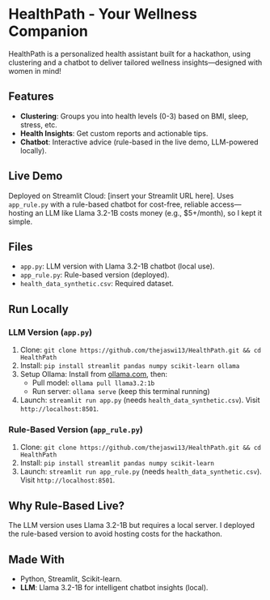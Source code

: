 # HealthPath - Your Wellness Companion
HealthPath is a personalized health assistant built for a hackathon, using clustering and a chatbot to deliver tailored wellness insights—designed with women in mind!

## Features
- **Clustering**: Groups you into health levels (0-3) based on BMI, sleep, stress, etc.  
- **Health Insights**: Get custom reports and actionable tips.  
- **Chatbot**: Interactive advice (rule-based in the live demo, LLM-powered locally).  

## Live Demo
Deployed on Streamlit Cloud: [insert your Streamlit URL here]. Uses `app_rule.py` with a rule-based chatbot for cost-free, reliable access—hosting an LLM like Llama 3.2-1B costs money (e.g., $5+/month), so I kept it simple.

## Files
- `app.py`: LLM version with Llama 3.2-1B chatbot (local use).  
- `app_rule.py`: Rule-based version (deployed).  
- `health_data_synthetic.csv`: Required dataset.  

## Run Locally
### LLM Version (`app.py`)
1. Clone: `git clone https://github.com/thejaswi13/HealthPath.git && cd HealthPath`  
2. Install: `pip install streamlit pandas numpy scikit-learn ollama`  
3. Setup Ollama: Install from [ollama.com](https://ollama.com/download), then:  
   - Pull model: `ollama pull llama3.2:1b`  
   - Run server: `ollama serve` (keep this terminal running)  
4. Launch: `streamlit run app.py` (needs `health_data_synthetic.csv`). Visit `http://localhost:8501`.  

### Rule-Based Version (`app_rule.py`)
1. Clone: `git clone https://github.com/thejaswi13/HealthPath.git && cd HealthPath`  
2. Install: `pip install streamlit pandas numpy scikit-learn`  
3. Launch: `streamlit run app_rule.py` (needs `health_data_synthetic.csv`). Visit `http://localhost:8501`.

## Why Rule-Based Live?
The LLM version uses Llama 3.2-1B but requires a local server. I deployed the rule-based version to avoid hosting costs for the hackathon.



## Made With
- Python, Streamlit, Scikit-learn.  
- **LLM**: Llama 3.2-1B for intelligent chatbot insights (local).
